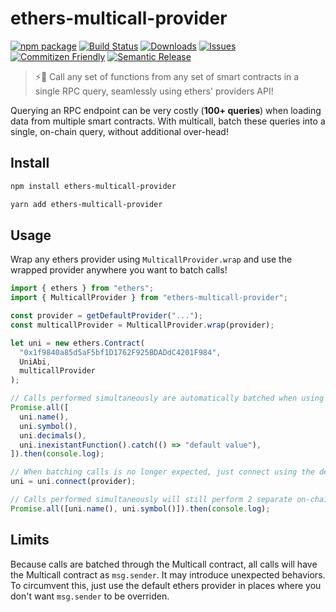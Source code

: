 # ethers-multicall-provider

[![npm package][npm-img]][npm-url]
[![Build Status][build-img]][build-url]
[![Downloads][downloads-img]][downloads-url]
[![Issues][issues-img]][issues-url]
[![Commitizen Friendly][commitizen-img]][commitizen-url]
[![Semantic Release][semantic-release-img]][semantic-release-url]

> ⚡🚀 Call any set of functions from any set of smart contracts in a single RPC query, seamlessly using ethers' providers API!

Querying an RPC endpoint can be very costly (**100+ queries**) when loading data from multiple smart contracts.
With multicall, batch these queries into a single, on-chain query, without additional over-head!

## Install

```bash
npm install ethers-multicall-provider
```

```bash
yarn add ethers-multicall-provider
```

## Usage

Wrap any ethers provider using `MulticallProvider.wrap` and use the wrapped provider anywhere you want to batch calls!

```typescript
import { ethers } from "ethers";
import { MulticallProvider } from "ethers-multicall-provider";

const provider = getDefaultProvider("...");
const multicallProvider = MulticallProvider.wrap(provider);

let uni = new ethers.Contract(
  "0x1f9840a85d5aF5bf1D1762F925BDADdC4201F984",
  UniAbi,
  multicallProvider
);

// Calls performed simultaneously are automatically batched when using the multicall provider.
Promise.all([
  uni.name(),
  uni.symbol(),
  uni.decimals(),
  uni.inexistantFunction().catch(() => "default value"),
]).then(console.log);

// When batching calls is no longer expected, just connect using the default ethers provider.
uni = uni.connect(provider);

// Calls performed simultaneously will still perform 2 separate on-chain calls.
Promise.all([uni.name(), uni.symbol()]).then(console.log);
```

## Limits

Because calls are batched through the Multicall contract, all calls will have the Multicall contract as `msg.sender`. It may introduce unexpected behaviors.
To circumvent this, just use the default ethers provider in places where you don't want `msg.sender` to be overriden.

[build-img]: https://github.com/rubilmax/ethers-multicall-provider/actions/workflows/release.yml/badge.svg
[build-url]: https://github.com/rubilmax/ethers-multicall-provider/actions/workflows/release.yml
[downloads-img]: https://img.shields.io/npm/dt/ethers-multicall-provider
[downloads-url]: https://www.npmtrends.com/ethers-multicall-provider
[npm-img]: https://img.shields.io/npm/v/ethers-multicall-provider
[npm-url]: https://www.npmjs.com/package/ethers-multicall-provider
[issues-img]: https://img.shields.io/github/issues/rubilmax/ethers-multicall-provider
[issues-url]: https://github.com/rubilmax/ethers-multicall-provider/issues
[codecov-img]: https://codecov.io/gh/rubilmax/ethers-multicall-provider/branch/main/graph/badge.svg
[codecov-url]: https://codecov.io/gh/rubilmax/ethers-multicall-provider
[semantic-release-img]: https://img.shields.io/badge/%20%20%F0%9F%93%A6%F0%9F%9A%80-semantic--release-e10079.svg
[semantic-release-url]: https://github.com/semantic-release/semantic-release
[commitizen-img]: https://img.shields.io/badge/commitizen-friendly-brightgreen.svg
[commitizen-url]: http://commitizen.github.io/cz-cli/
